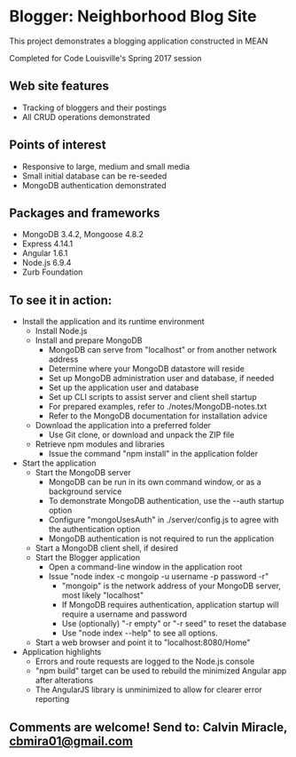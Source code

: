 
# Blogger: Neighborhood Blog Site

This project demonstrates a blogging application constructed in MEAN

Completed for Code Louisville's Spring 2017 session

## Web site features
- Tracking of bloggers and their postings
- All CRUD operations demonstrated

## Points of interest
- Responsive to large, medium and small media
- Small initial database can be re-seeded
- MongoDB authentication demonstrated

## Packages and frameworks
- MongoDB 3.4.2, Mongoose 4.8.2
- Express 4.14.1
- Angular 1.6.1
- Node.js 6.9.4
- Zurb Foundation

## To see it in action:
- Install the application and its runtime environment
    - Install Node.js
    - Install and prepare MongoDB
        - MongoDB can serve from "localhost" or from another network address
        - Determine where your MongoDB datastore will reside
        - Set up MongoDB administration user and database, if needed
        - Set up the application user and database
        - Set up CLI scripts to assist server and client shell startup
        - For prepared examples, refer to ./notes/MongoDB-notes.txt
        - Refer to the MongoDB documentation for installation advice
    - Download the application into a preferred folder
        - Use Git clone, or download and unpack the ZIP file
    - Retrieve npm modules and libraries
        - Issue the command "npm install" in the application folder
- Start the application
    - Start the MongoDB server
        - MongoDB can be run in its own command window, or as a background service
        - To demonstrate MongoDB authentication, use the --auth startup option 
        - Configure "mongoUsesAuth" in ./server/config.js to agree with the authentication option
        - MongoDB authentication is not required to run the application
    - Start a MongoDB client shell, if desired
    - Start the Blogger application
        - Open a command-line window in the application root
        - Issue "node index -c mongoip -u username -p password -r"
            - "mongoip" is the network address of your MongoDB server, most likely "localhost"
            - If MongoDB requires authentication, application startup will require a username and password
            - Use (optionally) "-r empty" or "-r seed" to reset the database
            - Use "node index --help" to see all options.
    - Start a web browser and point it to "localhost:8080/Home"
- Application highlights
    - Errors and route requests are logged to the Node.js console
    - "npm build" target can be used to rebuild the minimized Angular app after alterations
    - The AngularJS library is unminimized to allow for clearer error reporting

## Comments are welcome! Send to: Calvin Miracle, cbmira01@gmail.com
